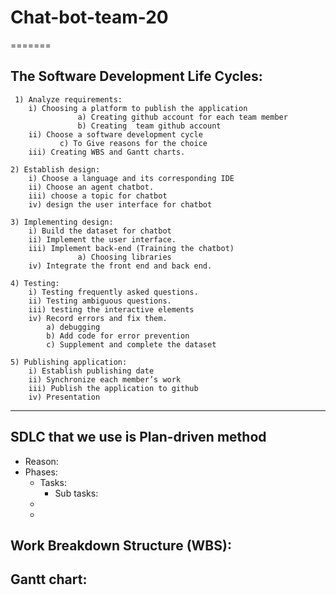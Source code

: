 
# Chat-bot-team-20
=======
## The Software Development Life Cycles:
     1) Analyze requirements:
 	 	i) Choosing a platform to publish the application
    	           a) Creating github account for each team member
    	           b) Creating  team github account
  		ii) Choose a software development cycle
        	   c) To Give reasons for the choice
  	 	iii) Creating WBS and Gantt charts.
  
    2) Establish design:
  		i) Choose a language and its corresponding IDE
 		ii) Choose an agent chatbot.
 		iii) choose a topic for chatbot
  		iv) design the user interface for chatbot

    3) Implementing design:
  		i) Build the dataset for chatbot 
  		ii) Implement the user interface. 
  		iii) Implement back-end (Training the chatbot)	
              	   a) Choosing libraries
  		iv) Integrate the front end and back end.
  
    4) Testing:
  		i) Testing frequently asked questions.
  		ii) Testing ambiguous questions.
  		iii) testing the interactive elements
  		iv) Record errors and fix them.
			a) debugging
 			b) Add code for error prevention
			c) Supplement and complete the dataset
	
    5) Publishing application:
 		i) Establish publishing date
 		ii) Synchronize each member’s work
		iii) Publish the application to github
 	 	iv) Presentation
	



--- 
## SDLC that we use is Plan-driven method
- Reason: 
- Phases:
    + Tasks:
        - Sub tasks:
    +
    +
    
## Work Breakdown Structure (WBS):


## Gantt chart: 
